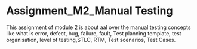 # Assignment_M2_Manual Testing

This assignment of module 2 is about aal over the manual testing concepts like what is error, defect, bug, failure, fault, Test planning template, test organisation, level of testing,STLC, RTM, Test scenarios, Test Cases. 
